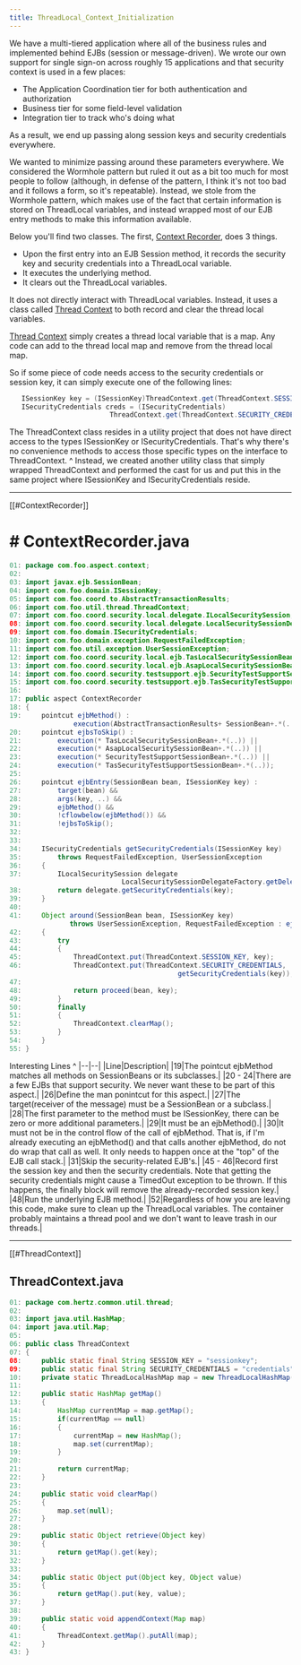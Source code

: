 ```yaml
---
title: ThreadLocal_Context_Initialization
---
```

We have a multi-tiered application where all of the business rules and implemented behind EJBs (session or message-driven). We wrote our own support for single sign-on across roughly 15 applications and that security context is used in a few places:
* The Application Coordination tier for both authentication and authorization
* Business tier for some field-level validation
* Integration tier to track who's doing what

As a result, we end up passing along session keys and security credentials everywhere.

We wanted to minimize passing around these parameters everywhere. We considered the Wormhole pattern but ruled it out as a bit too much for most people to follow (although, in defense of the pattern, I think it's not too bad and it follows a form, so it's repeatable). Instead, we stole from the Wormhole pattern, which makes use of the fact that certain information is stored on ThreadLocal variables, and instead wrapped most of our EJB entry methods to make this information available.

Below you'll find two classes. The first, [Context Recorder]({{_site.pagesurl}}/ThreadLocal_Context_Initialization#ContextRecorder), does 3 things.
* Upon the first entry into an EJB Session method, it records the security key and security credentials into a ThreadLocal variable.
* It executes the underlying method.
* It clears out the ThreadLocal variables.

It does not directly interact with ThreadLocal variables. Instead, it uses a class called [Thread Context]({{_site.pagesurl}}/ThreadLocal_Context_Initialization#ThreadContext) to both record and clear the thread local variables.

[Thread Context]({{_site.pagesurl}}/ThreadLocal_Context_Initialization#ThreadContext) simply creates a thread local variable that is a map. Any code can add to the thread local map and remove from the thread local map.

So if some piece of code needs access to the security credentials or session key, it can simply execute one of the following lines:
```java
   ISessionKey key = (ISessionKey)ThreadContext.get(ThreadContext.SESSION_KEY);
   ISecurityCredentials creds = (ISecurityCredentials)
                         ThreadContext.get(ThreadContext.SECURITY_CREDENTIALS);
```

The ThreadContext class resides in a utility project that does not have direct access to the types ISessionKey or ISecurityCredentials. That's why there's no convenience methods to access those specific types on the interface to ThreadContext.
^
Instead, we created another utility class that simply wrapped ThreadContext and performed the cast for us and put this in the same project where ISessionKey and ISecurityCredentials reside.

----
[[#ContextRecorder]]
# # ContextRecorder.java
```java
01: package com.foo.aspect.context;
02: 
03: import javax.ejb.SessionBean;
04: import com.foo.domain.ISessionKey;
05: import com.foo.coord.to.AbstractTransactionResults;
06: import com.foo.util.thread.ThreadContext;
07: import com.foo.coord.security.local.delegate.ILocalSecuritySession;
08: import com.foo.coord.security.local.delegate.LocalSecuritySessionDelegateFactory;
09: import com.foo.domain.ISecurityCredentials;
10: import com.foo.domain.exception.RequestFailedException;
11: import com.foo.util.exception.UserSessionException;
12: import com.foo.coord.security.local.ejb.TasLocalSecuritySessionBean;
13: import com.foo.coord.security.local.ejb.AsapLocalSecuritySessionBean;
14: import com.foo.coord.security.testsupport.ejb.SecurityTestSupportSessionBean;
15: import com.foo.coord.security.testsupport.ejb.TasSecurityTestSupportSessionBean;
16: 
17: public aspect ContextRecorder
18: {
19: 	pointcut ejbMethod() : 
                execution(AbstractTransactionResults+ SessionBean+.*(..));
20: 	pointcut ejbsToSkip() : 
21: 		execution(* TasLocalSecuritySessionBean+.*(..)) || 
22: 		execution(* AsapLocalSecuritySessionBean+.*(..)) ||
23: 		execution(* SecurityTestSupportSessionBean+.*(..)) ||
24: 		execution(* TasSecurityTestSupportSessionBean+.*(..));
25: 	
26: 	pointcut ejbEntry(SessionBean bean, ISessionKey key) :
27: 		target(bean) &&
28: 		args(key, ..) &&
29: 		ejbMethod() &&
30: 		!cflowbelow(ejbMethod()) &&
31: 		!ejbsToSkip();
32: 	
33: 	
34: 	ISecurityCredentials getSecurityCredentials(ISessionKey key)
35: 		throws RequestFailedException, UserSessionException
36: 	{
37: 		ILocalSecuritySession delegate 
                            LocalSecuritySessionDelegateFactory.getDelegate();
38: 		return delegate.getSecurityCredentials(key);
39: 	}	
40: 	
41: 	Object around(SessionBean bean, ISessionKey key) 
               throws UserSessionException, RequestFailedException : ejbEntry(bean, key)
42: 	{
43: 		try
44: 		{
45: 			ThreadContext.put(ThreadContext.SESSION_KEY, key);
46: 			ThreadContext.put(ThreadContext.SECURITY_CREDENTIALS, 
                                          getSecurityCredentials(key));
47: 		
48: 			return proceed(bean, key);	
49: 		}
50: 		finally
51: 		{
52: 			ThreadContext.clearMap();
53: 		}
54: 	}	
55: }
```

Interesting Lines
^
|--|--|
|Line|Description|
|19|The pointcut ejbMethod matches all methods on SessionBeans or its subclasses.|
|20 - 24|There are a few EJBs that support security. We never want these to be part of this aspect.|
|26|Define the man ponintcut for this aspect.|
|27|The target(receiver of the message) must be a SessionBean or a subclass.|
|28|The first parameter to the method must be ISessionKey, there can be zero or more additional parameters.|
|29|It must be an ejbMethod().|
|30|It must not be in the control flow of the call of ejbMethod. That is, if I'm already executing an ejbMethod() and that calls another ejbMethod, do not do wrap that call as well. It only needs to happen once at the "top" of the EJB call stack.|
|31|Skip the security-related EJB's.|
|45 - 46|Record first the session key and then the security credentials. Note that getting the security credentials might cause a TimedOut exception to be thrown. If this happens, the finally block will remove the already-recorded session key.|
|48|Run the underlying EJB method.|
|52|Regardless of how you are leaving this code, make sure to clean up the ThreadLocal variables. The container probably maintains a thread pool and we don't want to leave trash in our threads.|

----
[[#ThreadContext]]
## ThreadContext.java
```java
01: package com.hertz.common.util.thread;
02: 
03: import java.util.HashMap;
04: import java.util.Map;
05: 
06: public class ThreadContext
07: {
08: 	public static final String SESSION_KEY = "sessionkey";
09: 	public static final String SECURITY_CREDENTIALS = "credentials";
10: 	private static ThreadLocalHashMap map = new ThreadLocalHashMap();
11: 	
12: 	public static HashMap getMap()
13: 	{
14: 		HashMap currentMap = map.getMap();
15: 		if(currentMap == null)
16: 		{
17: 			currentMap = new HashMap();
18: 			map.set(currentMap);
19: 		}
20: 
21: 		return currentMap;
22: 	}
23: 	
24: 	public static void clearMap()
25: 	{
26: 		map.set(null);
27: 	}
28: 	
29: 	public static Object retrieve(Object key)
30: 	{
31: 		return getMap().get(key);
32: 	}
33: 	
34: 	public static Object put(Object key, Object value)
35: 	{
36: 		return getMap().put(key, value);
37: 	}
38: 	
39: 	public static void appendContext(Map map)
40: 	{
41: 		ThreadContext.getMap().putAll(map);
42: 	}
43: }
```
